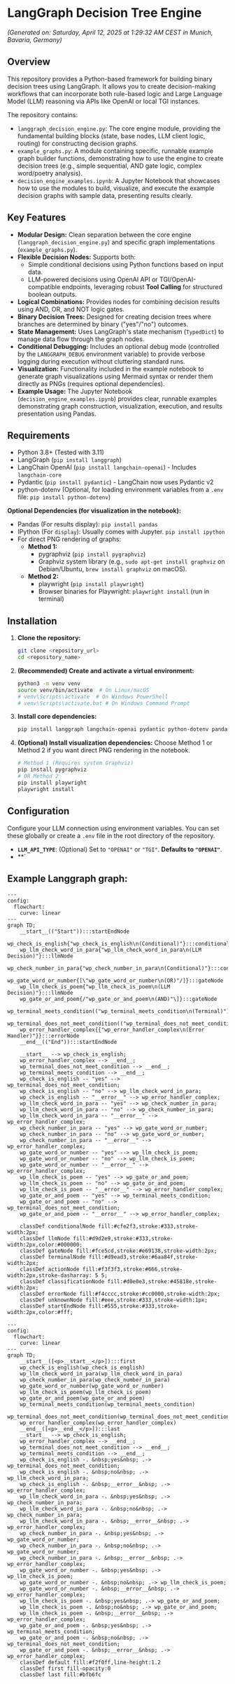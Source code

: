 # LangGraph Decision Tree Engine

*(Generated on: Saturday, April 12, 2025 at 1:29:32 AM CEST in Munich, Bavaria, Germany)*

## Overview

This repository provides a Python-based framework for building binary decision trees using LangGraph. It allows you to create decision-making workflows that can incorporate both rule-based logic and Large Language Model (LLM) reasoning via APIs like OpenAI or local TGI instances.

The repository contains:

* `langgraph_decision_engine.py`: The core engine module, providing the fundamental building blocks (state, base nodes, LLM client logic, routing) for constructing decision graphs.
* `example_graphs.py`: A module containing specific, runnable example graph builder functions, demonstrating how to use the engine to create decision trees (e.g., simple sequential, AND gate logic, complex word/poetry analysis).
* `decision_engine_examples.ipynb`: A Jupyter Notebook that showcases how to use the modules to build, visualize, and execute the example decision graphs with sample data, presenting results clearly.

## Key Features

* **Modular Design:** Clean separation between the core engine (`langgraph_decision_engine.py`) and specific graph implementations (`example_graphs.py`).
* **Flexible Decision Nodes:** Supports both:
    * Simple conditional decisions using Python functions based on input data.
    * LLM-powered decisions using OpenAI API or TGI/OpenAI-compatible endpoints, leveraging robust **Tool Calling** for structured boolean outputs.
* **Logical Combinations:** Provides nodes for combining decision results using AND, OR, and NOT logic gates.
* **Binary Decision Trees:** Designed for creating decision trees where branches are determined by binary ("yes"/"no") outcomes.
* **State Management:** Uses LangGraph's state mechanism (`TypedDict`) to manage data flow through the graph nodes.
* **Conditional Debugging:** Includes an optional debug mode (controlled by the `LANGGRAPH_DEBUG` environment variable) to provide verbose logging during execution without cluttering standard runs.
* **Visualization:** Functionality included in the example notebook to generate graph visualizations using Mermaid syntax or render them directly as PNGs (requires optional dependencies).
* **Example Usage:** The Jupyter Notebook (`decision_engine_examples.ipynb`) provides clear, runnable examples demonstrating graph construction, visualization, execution, and results presentation using Pandas.

## Requirements

* Python 3.8+ (Tested with 3.11)
* LangGraph (`pip install langgraph`)
* LangChain OpenAI (`pip install langchain-openai`) - Includes `langchain-core`
* Pydantic (`pip install pydantic`) - LangChain now uses Pydantic v2
* python-dotenv (Optional, for loading environment variables from a `.env` file: `pip install python-dotenv`)

**Optional Dependencies (for visualization in the notebook):**

* Pandas (For results display): `pip install pandas`
* IPython (For `display`): Usually comes with Jupyter. `pip install ipython`
* For direct PNG rendering of graphs:
    * **Method 1:**
        * pygraphviz (`pip install pygraphviz`)
        * Graphviz system library (e.g., `sudo apt-get install graphviz` on Debian/Ubuntu, `brew install graphviz` on macOS).
    * **Method 2:**
        * playwright (`pip install playwright`)
        * Browser binaries for Playwright: `playwright install` (run in terminal)

## Installation

1.  **Clone the repository:**
    ```bash
    git clone <repository_url>
    cd <repository_name>
    ```

2.  **(Recommended) Create and activate a virtual environment:**
    ```bash
    python3 -m venv venv
    source venv/bin/activate  # On Linux/macOS
    # venv\Scripts\activate  # On Windows PowerShell
    # venv\Scripts\activate.bat # On Windows Command Prompt
    ```

3.  **Install core dependencies:**
    ```bash
    pip install langgraph langchain-openai pydantic python-dotenv pandas ipython
    ```

4.  **(Optional) Install visualization dependencies:** Choose Method 1 or Method 2 if you want direct PNG rendering in the notebook.
    ```bash
    # Method 1 (Requires system Graphviz)
    pip install pygraphviz
    # OR Method 2
    pip install playwright
    playwright install
    ```

## Configuration

Configure your LLM connection using environment variables. You can set these globally or create a `.env` file in the root directory of the repository.

* **`LLM_API_TYPE`**: (Optional) Set to `"OPENAI"` or `"TGI"`. **Defaults to `"OPENAI"`**.
* **`


## Example Langgraph graph:

```mermaid
---
config:
  flowchart:
    curve: linear
---
graph TD;
    __start__(("Start")):::startEndNode
    wp_check_is_english{"wp_check_is_english\n(Conditional)"}:::conditionalNode
    wp_llm_check_word_in_para{"wp_llm_check_word_in_para\n(LLM Decision)"}:::llmNode
    wp_check_number_in_para{"wp_check_number_in_para\n(Conditional)"}:::conditionalNode
    wp_gate_word_or_number{[\"wp_gate_word_or_number\n(OR)"/]}:::gateNode
    wp_llm_check_is_poem{"wp_llm_check_is_poem\n(LLM Decision)"}:::llmNode
    wp_gate_or_and_poem{/"wp_gate_or_and_poem\n(AND)"\]}:::gateNode
    wp_terminal_meets_condition(("wp_terminal_meets_condition\n(Terminal)")):::terminalNode
    wp_terminal_does_not_meet_condition(("wp_terminal_does_not_meet_condition\n(Terminal)")):::terminalNode
    wp_error_handler_complex{{"wp_error_handler_complex\n(Error Handler)"}}:::errorNode
    __end__(("End")):::startEndNode

    __start__ --> wp_check_is_english;
    wp_error_handler_complex --> __end__;
    wp_terminal_does_not_meet_condition --> __end__;
    wp_terminal_meets_condition --> __end__;
    wp_check_is_english -- "yes" --> wp_terminal_does_not_meet_condition;
    wp_check_is_english -- "no" --> wp_llm_check_word_in_para;
    wp_check_is_english -- "__error__" --> wp_error_handler_complex;
    wp_llm_check_word_in_para -- "yes" --> wp_check_number_in_para;
    wp_llm_check_word_in_para -- "no" --> wp_check_number_in_para;
    wp_llm_check_word_in_para -- "__error__" --> wp_error_handler_complex;
    wp_check_number_in_para -- "yes" --> wp_gate_word_or_number;
    wp_check_number_in_para -- "no" --> wp_gate_word_or_number;
    wp_check_number_in_para -- "__error__" --> wp_error_handler_complex;
    wp_gate_word_or_number -- "yes" --> wp_llm_check_is_poem;
    wp_gate_word_or_number -- "no" --> wp_llm_check_is_poem;
    wp_gate_word_or_number -- "__error__" --> wp_error_handler_complex;
    wp_llm_check_is_poem -- "yes" --> wp_gate_or_and_poem;
    wp_llm_check_is_poem -- "no" --> wp_gate_or_and_poem;
    wp_llm_check_is_poem -- "__error__" --> wp_error_handler_complex;
    wp_gate_or_and_poem -- "yes" --> wp_terminal_meets_condition;
    wp_gate_or_and_poem -- "no" --> wp_terminal_does_not_meet_condition;
    wp_gate_or_and_poem -- "__error__" --> wp_error_handler_complex;

    classDef conditionalNode fill:#cfe2f3,stroke:#333,stroke-width:2px;
    classDef llmNode fill:#d9d2e9,stroke:#333,stroke-width:2px,color:#000000;
    classDef gateNode fill:#fce5cd,stroke:#e69138,stroke-width:2px;
    classDef terminalNode fill:#d9ead3,stroke:#6aa84f,stroke-width:2px;
    classDef actionNode fill:#f3f3f3,stroke:#666,stroke-width:2px,stroke-dasharray: 5 5;
    classDef classificationNode fill:#d0e0e3,stroke:#45818e,stroke-width:2px;
    classDef errorNode fill:#f4cccc,stroke:#cc0000,stroke-width:2px;
    classDef unknownNode fill:#eee,stroke:#333,stroke-width:1px;
    classDef startEndNode fill:#555,stroke:#333,stroke-width:2px,color:#fff;
```



```mermaid
---
config:
  flowchart:
    curve: linear
---
graph TD;
	__start__([<p>__start__</p>]):::first
	wp_check_is_english(wp_check_is_english)
	wp_llm_check_word_in_para(wp_llm_check_word_in_para)
	wp_check_number_in_para(wp_check_number_in_para)
	wp_gate_word_or_number(wp_gate_word_or_number)
	wp_llm_check_is_poem(wp_llm_check_is_poem)
	wp_gate_or_and_poem(wp_gate_or_and_poem)
	wp_terminal_meets_condition(wp_terminal_meets_condition)
	wp_terminal_does_not_meet_condition(wp_terminal_does_not_meet_condition)
	wp_error_handler_complex(wp_error_handler_complex)
	__end__([<p>__end__</p>]):::last
	__start__ --> wp_check_is_english;
	wp_error_handler_complex --> __end__;
	wp_terminal_does_not_meet_condition --> __end__;
	wp_terminal_meets_condition --> __end__;
	wp_check_is_english -. &nbsp;yes&nbsp; .-> wp_terminal_does_not_meet_condition;
	wp_check_is_english -. &nbsp;no&nbsp; .-> wp_llm_check_word_in_para;
	wp_check_is_english -. &nbsp;__error__&nbsp; .-> wp_error_handler_complex;
	wp_llm_check_word_in_para -. &nbsp;yes&nbsp; .-> wp_check_number_in_para;
	wp_llm_check_word_in_para -. &nbsp;no&nbsp; .-> wp_check_number_in_para;
	wp_llm_check_word_in_para -. &nbsp;__error__&nbsp; .-> wp_error_handler_complex;
	wp_check_number_in_para -. &nbsp;yes&nbsp; .-> wp_gate_word_or_number;
	wp_check_number_in_para -. &nbsp;no&nbsp; .-> wp_gate_word_or_number;
	wp_check_number_in_para -. &nbsp;__error__&nbsp; .-> wp_error_handler_complex;
	wp_gate_word_or_number -. &nbsp;yes&nbsp; .-> wp_llm_check_is_poem;
	wp_gate_word_or_number -. &nbsp;no&nbsp; .-> wp_llm_check_is_poem;
	wp_gate_word_or_number -. &nbsp;__error__&nbsp; .-> wp_error_handler_complex;
	wp_llm_check_is_poem -. &nbsp;yes&nbsp; .-> wp_gate_or_and_poem;
	wp_llm_check_is_poem -. &nbsp;no&nbsp; .-> wp_gate_or_and_poem;
	wp_llm_check_is_poem -. &nbsp;__error__&nbsp; .-> wp_error_handler_complex;
	wp_gate_or_and_poem -. &nbsp;yes&nbsp; .-> wp_terminal_meets_condition;
	wp_gate_or_and_poem -. &nbsp;no&nbsp; .-> wp_terminal_does_not_meet_condition;
	wp_gate_or_and_poem -. &nbsp;__error__&nbsp; .-> wp_error_handler_complex;
	classDef default fill:#f2f0ff,line-height:1.2
	classDef first fill-opacity:0
	classDef last fill:#bfb6fc

```
